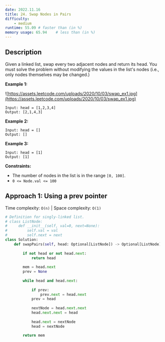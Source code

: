 ```yaml
---
date: 2022.11.16
title: 24. Swap Nodes in Pairs
difficulty:
    - medium
runtime: 55.09 # faster than (in %)
memory usage: 65.94    # less than (in %)
---
```

## Description
Given a linked list, swap every two adjacent nodes and return its head. You must solve the problem without modifying the values in the list's nodes (i.e., only nodes themselves may be changed.)

**Example 1:**

![https://assets.leetcode.com/uploads/2020/10/03/swap_ex1.jpg](https://assets.leetcode.com/uploads/2020/10/03/swap_ex1.jpg)

```
Input: head = [1,2,3,4]
Output: [2,1,4,3]

```

**Example 2:**

```
Input: head = []
Output: []

```

**Example 3:**

```
Input: head = [1]
Output: [1]

```

**Constraints:**

- The number of nodes in the list is in the range `[0, 100]`.
- `0 <= Node.val <= 100`

## Approach 1: Using a prev pointer
Time complexity: `O(n)`    |    Space complexity: `O(1)`


``` python
# Definition for singly-linked list.
# class ListNode:
#     def __init__(self, val=0, next=None):
#         self.val = val
#         self.next = next
class Solution:
    def swapPairs(self, head: Optional[ListNode]) -> Optional[ListNode]:
        
        if not head or not head.next:
            return head
        
        mem = head.next
        prev = None
        
        while head and head.next:
            
            if prev:
                prev.next = head.next
            prev = head
            
            nextNode = head.next.next
            head.next.next = head
            
            head.next = nextNode
            head = nextNode
            
        return mem
```